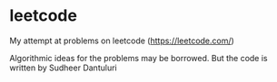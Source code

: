 # leetcode
My attempt at problems on leetcode (https://leetcode.com/)

Algorithmic ideas for the problems may be borrowed.
But the code is written by Sudheer Dantuluri
